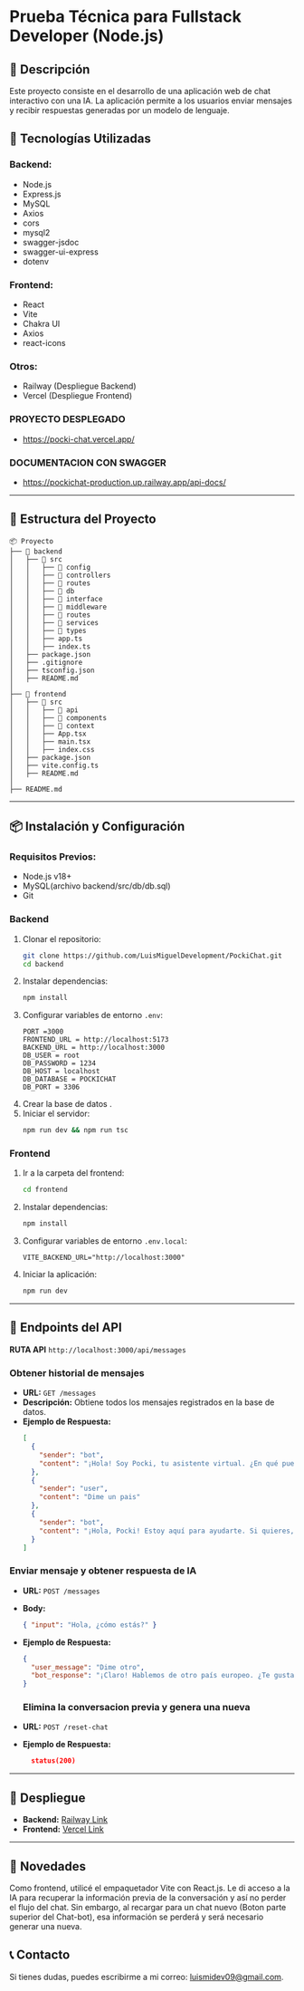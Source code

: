 # Prueba Técnica para Fullstack Developer (Node.js)

## 📌 Descripción

Este proyecto consiste en el desarrollo de una aplicación web de chat interactivo con una IA. La aplicación permite a los usuarios enviar mensajes y recibir respuestas generadas por un modelo de lenguaje.

## 🚀 Tecnologías Utilizadas

### **Backend:**

- Node.js
- Express.js
- MySQL
- Axios
- cors
- mysql2
- swagger-jsdoc
- swagger-ui-express
- dotenv

### **Frontend:**

- React
- Vite
- Chakra UI
- Axios
- react-icons

### **Otros:**

- Railway (Despliegue Backend)
- Vercel (Despliegue Frontend)


### **PROYECTO DESPLEGADO**

- https://pocki-chat.vercel.app/

### **DOCUMENTACION CON SWAGGER**

- https://pockichat-production.up.railway.app/api-docs/

---

## 📂 Estructura del Proyecto

```
📦 Proyecto
├── 📁 backend
│   ├── 📁 src
│   │   ├── 📁 config
│   │   ├── 📁 controllers
│   │   ├── 📁 routes
│   │   ├── 📁 db
│   │   ├── 📁 interface
│   │   ├── 📁 middleware
│   │   ├── 📁 routes
│   │   ├── 📁 services
│   │   ├── 📁 types
│   │   ├── app.ts
│   │   ├── index.ts
│   ├── package.json
│   ├── .gitignore
│   ├── tsconfig.json
│   ├── README.md
│
├── 📁 frontend
│   ├── 📁 src
│   │   ├── 📁 api
│   │   ├── 📁 components
│   │   ├── 📁 context
│   │   ├── App.tsx
│   │   ├── main.tsx
│   │   ├── index.css
│   ├── package.json
│   ├── vite.config.ts
│   ├── README.md
│
├── README.md
```

---

## 📦 Instalación y Configuración

### **Requisitos Previos:**

- Node.js v18+
- MySQL(archivo backend/src/db/db.sql)
- Git

### **Backend**

1. Clonar el repositorio:
   ```bash
   git clone https://github.com/LuisMiguelDevelopment/PockiChat.git
   cd backend
   ```
2. Instalar dependencias:
   ```bash
   npm install
   ```
3. Configurar variables de entorno `.env`:
   ```env
   PORT =3000
   FRONTEND_URL = http://localhost:5173
   BACKEND_URL = http://localhost:3000
   DB_USER = root
   DB_PASSWORD = 1234
   DB_HOST = localhost
   DB_DATABASE = POCKICHAT
   DB_PORT = 3306
   ```
4. Crear la base de datos .
5. Iniciar el servidor:
   ```bash
   npm run dev && npm run tsc
   ```

### **Frontend**

1. Ir a la carpeta del frontend:
   ```bash
   cd frontend
   ```
2. Instalar dependencias:
   ```bash
   npm install
   ```
3. Configurar variables de entorno `.env.local`:
   ```env
   VITE_BACKEND_URL="http://localhost:3000"
   ```
4. Iniciar la aplicación:
   ```bash
   npm run dev
   ```

---

## 📡 Endpoints del API

**RUTA API**
`http://localhost:3000/api/messages`

### **Obtener historial de mensajes**

- **URL:** `GET /messages`
- **Descripción:** Obtiene todos los mensajes registrados en la base de datos.
- **Ejemplo de Respuesta:**
  ```json
  [
    {
      "sender": "bot",
      "content": "¡Hola! Soy Pocki, tu asistente virtual. ¿En qué puedo ayudarte hoy?"
    },
    {
      "sender": "user",
      "content": "Dime un pais"
    },
    {
      "sender": "bot",
      "content": "¡Hola, Pocki! Estoy aquí para ayudarte. Si quieres, puedo hablarte sobre un país en particular. ¿Tienes alguno en mente?"
    }
  ]
  ```

### **Enviar mensaje y obtener respuesta de IA**

- **URL:** `POST /messages`
- **Body:**
  ```json
  { "input": "Hola, ¿cómo estás?" }
  ```
- **Ejemplo de Respuesta:**
  ```json
  {
    "user_message": "Dime otro",
    "bot_response": "¡Claro! Hablemos de otro país europeo. ¿Te gustaría saber sobre la cultura de Grecia, Alemania, o quizás de los Países Bajos? ¡Dime cuál te interesa y exploramos juntos!"
  }
  ```


  ### **Elimina la conversacion previa y genera una nueva**

- **URL:** `POST /reset-chat`
- **Ejemplo de Respuesta:**
  ```json
    status(200)
  ```

---

## 📌 Despliegue

- **Backend:** [Railway Link](https://railway.com/)
- **Frontend:** [Vercel Link](https://vercel.com/)

---

## 🫡 Novedades

Como frontend, utilicé el empaquetador Vite con React.js. Le di acceso a la IA para recuperar la información previa de la conversación y así no perder el flujo del chat. Sin embargo, al recargar para un chat nuevo (Boton parte superior del Chat-bot), esa información se perderá y será necesario generar una nueva.

## 📞 Contacto

Si tienes dudas, puedes escribirme a mi correo: [luismidev09@gmail.com](mailto:luismidev09@gmail.com).
